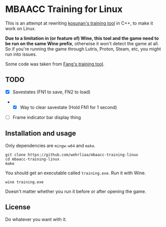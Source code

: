 # MBAACC Training for Linux

This is an attempt at rewriting [kosunan's training tool](https://github.com/kosunan/MBAACC_Training) in C++, to make it work on Linux.

**Due to a limitation in (or feature of) Wine, this tool and the game need to be run on the same Wine prefix**, otherwise it won't detect the game at all. So if you're running the game through Lutris, Proton, Steam, etc, you might run into issues.

Some code was taken from [Fang's training tool](https://github.com/fangdreth/MBAACC-Extended-Training-Mode).

## TODO

- [X] Savestates (FN1 to save, FN2 to load)
- * [X] Way to clear savestate (Hold FN1 for 1 second)
- [ ] Frame indicator bar display thing

## Installation and usage

Only dependencies are `mingw-w64` and `make`. 

```
git clone https://github.com/wehrliaa/mbaacc-training-linux
cd mbaacc-training-linux
make
```

You should get an executable called `training.exe`. Run it with Wine.

```
wine training.exe
```

Doesn't matter whether you run it before or after opening the game.

## License

Do whatever you want with it.
